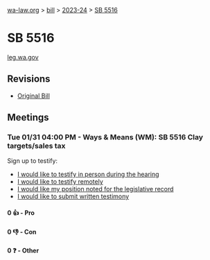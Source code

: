 [wa-law.org](/) > [bill](/bill/) > [2023-24](/bill/2023-24/) > [SB 5516](/bill/2023-24/sb/5516/)

# SB 5516
[leg.wa.gov](https://app.leg.wa.gov/billsummary?BillNumber=5516&Year=2023&Initiative=false)

## Revisions
* [Original Bill](1/)

## Meetings
### Tue 01/31 04:00 PM - Ways & Means (WM): SB 5516 Clay targets/sales tax
Sign up to testify:
* [I would like to testify in person during the hearing](https://app.leg.wa.gov/csi/Testifier/Add?chamber=House&mId=30552&aId=150407&caId=20850&tId=1)
* [I would like to testify remotely](https://app.leg.wa.gov/csi/Testifier/Add?chamber=House&mId=30552&aId=150407&caId=20850&tId=2)
* [I would like my position noted for the legislative record](https://app.leg.wa.gov/csi/Testifier/Add?chamber=House&mId=30552&aId=150407&caId=20850&tId=3)
* [I would like to submit written testimony](https://app.leg.wa.gov/csi/Testifier/Add?chamber=House&mId=30552&aId=150407&caId=20850&tId=4)

#### 0 👍 - Pro

#### 0 👎 - Con

#### 0 ❓ - Other

